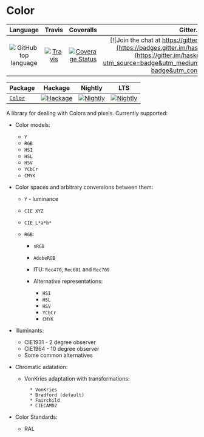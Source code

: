 # Color

| Language | Travis | Coveralls |Gitter.im |
|:--------:|:------:|:---------:|:--------:|
| ![GitHub top language](https://img.shields.io/github/languages/top/lehins/Color.svg) | [![Travis](https://img.shields.io/travis/lehins/Color/master.svg?label=Linux%20%26%20OS%20X)](https://travis-ci.org/lehins/Color) | [![Coverage Status](https://coveralls.io/repos/github/lehins/Color/badge.svg?branch=master)](https://coveralls.io/github/lehins/Color?branch=master) | [![Join the chat at https://gitter.im/haskell-massiv/Lobby](https://badges.gitter.im/haskell-massiv/Lobby.svg)](https://gitter.im/haskell-massiv/Lobby?utm_source=badge&utm_medium=badge&utm_campaign=pr-badge&utm_content=badge)

|      Package       | Hackage | Nightly | LTS |
|:-------------------|:-------:|:-------:|:---:|
|  [`Color`](https://github.com/lehins/Color/tree/master/Color)|                                       [![Hackage](https://img.shields.io/hackage/v/Color.svg)](https://hackage.haskell.org/package/Color)|                                                                                                        [![Nightly](https://www.stackage.org/package/Color/badge/nightly)](https://www.stackage.org/nightly/package/Color)|                                                                                         [![Nightly](https://www.stackage.org/package/Color/badge/lts)](https://www.stackage.org/lts/package/Color)|

A library for dealing with Colors and pixels. Currently supported:

* Color models:

    * `Y`
    * `RGB`
    * `HSI`
    * `HSL`
    * `HSV`
    * `YCbCr`
    * `CMYK`

* Color spaces and arbitrary conversions between them:

    * `Y` - luminance
    * `CIE XYZ`
    * `CIE L*a*b*`
    * `RGB`:

        * `sRGB`
        * `AdobeRGB`
        * ITU: `Rec470`, `Rec601` and `Rec709`
        * Alternative representations:

            * `HSI`
            * `HSL`
            * `HSV`
            * `YCbCr`
            * `CMYK`

* Illuminants:

    * CIE1931 - 2 degree observer
    * CIE1964 - 10 degree observer
    * Some common alternatives

* Chromatic adatation:

    * VonKries adaptation with transformations:

            * VonKries
            * Bradford (default)
            * Fairchild
            * CIECAM02

* Color Standards:

    * RAL
